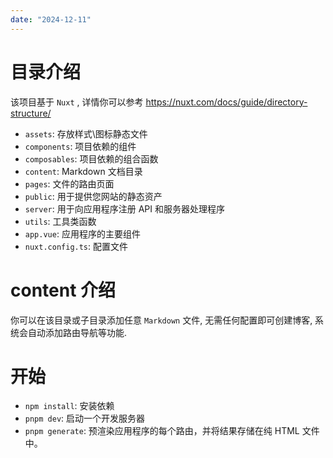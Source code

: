 ```yaml
---
date: "2024-12-11"
---
```


# 目录介绍

该项目基于 `Nuxt` , 详情你可以参考 <https://nuxt.com/docs/guide/directory-structure/>

+ `assets`: 存放样式\图标静态文件
+ `components`: 项目依赖的组件
+ `composables`: 项目依赖的组合函数
+ `content`: Markdown 文档目录
+ `pages`: 文件的路由页面
+ `public`: 用于提供您网站的静态资产
+ `server`: 用于向应用程序注册 API 和服务器处理程序
+ `utils`: 工具类函数
+ `app.vue`: 应用程序的主要组件
+ `nuxt.config.ts`: 配置文件

# content 介绍

你可以在该目录或子目录添加任意 `Markdown` 文件, 无需任何配置即可创建博客, 系统会自动添加路由导航等功能.

# 开始

+ `npm install`: 安装依赖
+ `pnpm dev`: 启动一个开发服务器
+ `pnpm generate`: 预渲染应用程序的每个路由，并将结果存储在纯 HTML 文件中。
